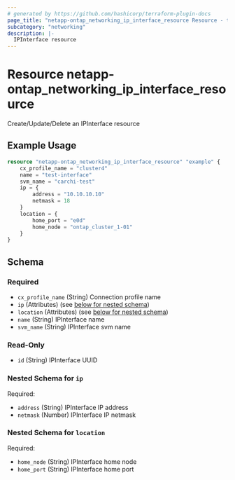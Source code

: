 ```yaml
---
# generated by https://github.com/hashicorp/terraform-plugin-docs
page_title: "netapp-ontap_networking_ip_interface_resource Resource - terraform-provider-netapp-ontap"
subcategory: "networking"
description: |-
  IPInterface resource
---
```


# Resource netapp-ontap_networking_ip_interface_resource

Create/Update/Delete an IPInterface resource

## Example Usage

```terraform
resource "netapp-ontap_networking_ip_interface_resource" "example" {
	cx_profile_name = "cluster4"
	name = "test-interface"
	svm_name = "carchi-test"
  	ip = {
    	address = "10.10.10.10"
    	netmask = 18
    }
  	location = {
    	home_port = "e0d"
    	home_node = "ontap_cluster_1-01"
  	}
}
```



<!-- schema generated by tfplugindocs -->
## Schema

### Required

- `cx_profile_name` (String) Connection profile name
- `ip` (Attributes) (see [below for nested schema](#nestedatt--ip))
- `location` (Attributes) (see [below for nested schema](#nestedatt--location))
- `name` (String) IPInterface name
- `svm_name` (String) IPInterface svm name

### Read-Only

- `id` (String) IPInterface UUID

<a id="nestedatt--ip"></a>
### Nested Schema for `ip`

Required:

- `address` (String) IPInterface IP address
- `netmask` (Number) IPInterface IP netmask


<a id="nestedatt--location"></a>
### Nested Schema for `location`

Required:

- `home_node` (String) IPInterface home node
- `home_port` (String) IPInterface home port


